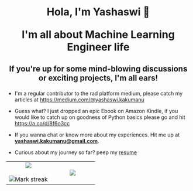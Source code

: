 <h1 align="center">
  
  Hola, I'm Yashaswi 👋

I'm all about Machine Learning Engineer life
</h1>

<h2 align="center">

If you're up for some mind-blowing discussions or exciting projects, I'm all ears! 

</h2>

- I'm a regular contributor to the rad platform medium, please catch my articles at https://medium.com/@yashaswi.kakumanu

- Guess what? I just dropped an epic Ebook on Amazon Kindle, if you would like to catch up on goodness of Python basics please go and hit  https://a.co/d/8f6o3cc

- If you wanna chat or know more about my experiences. Hit me up at  **yashaswi.kakumanu@gmail.com**.

- Curious about my journey so far? peep my <a href="https://github.com/yashaswikakumanu/yashaswikakumanu/blob/main/YASHASWI_RESUME.pdf" target="blank">resume</a>

<!--- stats & Trophy (start) -->
<p align="center">
  <!--- stats (start) -->
<table align="center">
<tr border="none">
<td width="50%" align="center">
  
  <img  align="center"  src="https://github-readme-stats.vercel.app/api?username=yashaswikakumanu&theme=dark&show_icons=true&count_private=true" />
  <br></br>
  <img  title="🔥 Get streak stats for your profile at git.io/streak-stats" alt="Mark streak" src="https://github-readme-streak-stats.herokuapp.com/?user=yashaswikakumanu&theme=dark&hide_border=false" /> 
</td>

<td width="50%" align="center">

  <img  align="center"  src="https://github-readme-stats.anuraghazra1.vercel.app/api/top-langs/?username=yashaswikakumanu&theme=dark&hide_border=false&no-bg=true&no-frame=true&langs_count=10"/>
  
  </td>
</tr>
</table>
<!--- stats (end) -->



